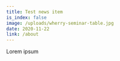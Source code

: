 ```yaml
---
title: Test news item
is_index: false
image: /uploads/wherry-seminar-table.jpg
date: 2020-11-22
link: /about
---
```

Lorem ipsum